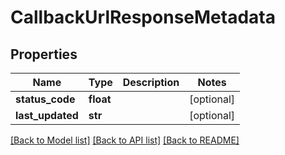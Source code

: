 # CallbackUrlResponseMetadata

## Properties
Name | Type | Description | Notes
------------ | ------------- | ------------- | -------------
**status_code** | **float** |  | [optional] 
**last_updated** | **str** |  | [optional] 

[[Back to Model list]](../README.md#documentation-for-models) [[Back to API list]](../README.md#documentation-for-api-endpoints) [[Back to README]](../README.md)


